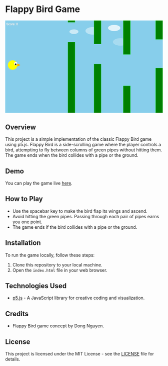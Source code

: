 # Flappy Bird Game

![Flappy Bird Game Screenshot](screenshot.png)

## Overview
This project is a simple implementation of the classic Flappy Bird game using p5.js. Flappy Bird is a side-scrolling game where the player controls a bird, attempting to fly between columns of green pipes without hitting them. The game ends when the bird collides with a pipe or the ground.

## Demo
You can play the game live [here](https://progeuler.github.io/flappy-bird/).

## How to Play
- Use the spacebar key to make the bird flap its wings and ascend.
- Avoid hitting the green pipes. Passing through each pair of pipes earns you one point.
- The game ends if the bird collides with a pipe or the ground.

## Installation
To run the game locally, follow these steps:
1. Clone this repository to your local machine.
2. Open the `index.html` file in your web browser.

## Technologies Used
- [p5.js](https://p5js.org/) - A JavaScript library for creative coding and visualization.

## Credits
- Flappy Bird game concept by Dong Nguyen.

## License
This project is licensed under the MIT License - see the [LICENSE](LICENSE) file for details.
